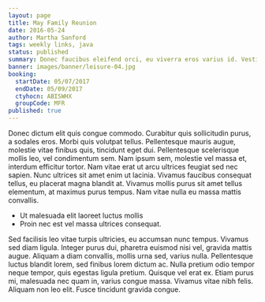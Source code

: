 ```yaml
---
layout: page
title: May Family Reunion
date: 2016-05-24
author: Martha Sanford
tags: weekly links, java
status: published
summary: Donec faucibus eleifend orci, eu viverra eros varius id. Vestibulum.
banner: images/banner/leisure-04.jpg
booking:
  startDate: 05/07/2017
  endDate: 05/09/2017
  ctyhocn: ABISWHX
  groupCode: MFR
published: true
---
```

Donec dictum elit quis congue commodo. Curabitur quis sollicitudin purus, a sodales eros. Morbi quis volutpat tellus. Pellentesque mauris augue, molestie vitae finibus quis, tincidunt eget dui. Pellentesque scelerisque mollis leo, vel condimentum sem. Nam ipsum sem, molestie vel massa et, interdum efficitur tortor. Nam vitae erat ut arcu ultrices feugiat sed nec sapien. Nunc ultrices sit amet enim ut lacinia. Vivamus faucibus consequat tellus, eu placerat magna blandit at. Vivamus mollis purus sit amet tellus elementum, at maximus purus tempus. Nam vitae nulla eu massa mattis convallis.

* Ut malesuada elit laoreet luctus mollis
* Proin nec est vel massa ultrices consequat.

Sed facilisis leo vitae turpis ultricies, eu accumsan nunc tempus. Vivamus sed diam ligula. Integer purus dui, pharetra euismod nisi vel, gravida mattis augue. Aliquam a diam convallis, mollis urna sed, varius nulla. Pellentesque luctus blandit lorem, sed finibus lorem dictum ac. Nulla pretium odio tempor neque tempor, quis egestas ligula pretium. Quisque vel erat ex. Etiam purus mi, malesuada nec quam in, varius congue massa. Vivamus vitae nibh felis. Aliquam non leo elit. Fusce tincidunt gravida congue.
